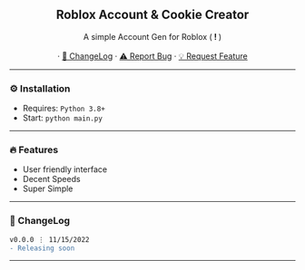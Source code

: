 
<div align="center">
  <kbd>
  </a>
  </kbd>
  
  <h2 align="center">Roblox Account & Cookie Creator</h2>

  <p align="center">
    A simple Account Gen for Roblox (<b> ! </b>)
    <br />
    <br />
    ·
    <a href="https://github.com/rdimo3/Roblox-Account-Creator#-changelog">📜 ChangeLog</a>
    ·
    <a href="https://github.com/rdimo3/Roblox-Account-Creator/issues">⚠️ Report Bug</a>
    ·
    <a href="https://github.com/rdimo3/Roblox-Account-Creator/issues">💡 Request Feature</a>
  </p>
</div>

---------------------------------------

### ⚙️ Installation
* Requires: `Python 3.8+`
* Start: `python main.py`

---------------------------------------

### 🔥 Features
* User friendly interface
* Decent Speeds
* Super Simple


---------------------------------------

### 📜 ChangeLog

```diff
v0.0.0 ⋮ 11/15/2022
- Releasing soon
```

---------------------------------------
